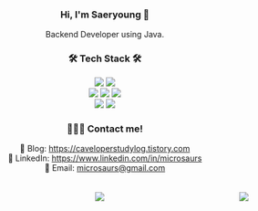 <div align="center">
        <h3>Hi, I'm Saeryoung 👻</h3>
    Backend Developer using Java.
</div>

<div align="center">
    <h3>🛠️ Tech Stack 🛠️</h3>
    <img src="https://img.shields.io/badge/java-%23ED8B00.svg?style=for-the-badge&logo=openjdk&logoColor=white" />
    <img src="https://img.shields.io/badge/spring-%236DB33F.svg?style=for-the-badge&logo=spring&logoColor=white" />
    <br>
    <img src="https://img.shields.io/badge/javascript-%23323330.svg?style=for-the-badge&logo=javascript&logoColor=%23F7DF1E" />
    <img src="https://img.shields.io/badge/typescript-%233178C6.svg?&style=for-the-badge&logo=typescript&logoColor=white" />
    <img src="https://img.shields.io/badge/react_native-%2320232a.svg?style=for-the-badge&logo=react&logoColor=%2361DAFB" />
    <br>
    <img src="https://img.shields.io/badge/mysql-4479A1.svg?style=for-the-badge&logo=mysql&logoColor=white" />
    <img src="https://img.shields.io/badge/mariadb-%23003545.svg?&style=for-the-badge&logo=mariadb&logoColor=white" />
</div>

<div align="center">
<h3>👩🏻‍💻 Contact me! </h3>
    📖 Blog: <a href="https://caveloperstudylog.tistory.com" target="_blank">https://caveloperstudylog.tistory.com</a><br>
    💼 LinkedIn: <a href="https://www.linkedin.com/in/microsaurs" target="_blank">https://www.linkedin.com/in/microsaurs</a><br>
    📧 Email: <a href="microsaurs@gmail.com" target="_blank">microsaurs@gmail.com</a><br>
</div>
<br />
<br />
<div align="center">
    <img  src="https://github-readme-stats.vercel.app/api/top-langs/?username=microsaurs&theme=transparent&exclude_repo=Algorithm&layout=compact&langs_count=10"/>
    <img align="right" src="https://github-readme-stats.vercel.app/api?username=microsaurs&show_icons=true&theme=flag-india"/>
<!--     ![Anurag's GitHub stats](https://github-readme-stats.vercel.app/api?username=anuraghazra&show_icons=true&theme=radical) -->
</div>
